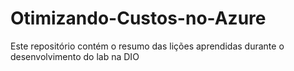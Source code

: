 # Otimizando-Custos-no-Azure
Este repositório contém o resumo das lições aprendidas durante o desenvolvimento do lab na DIO
